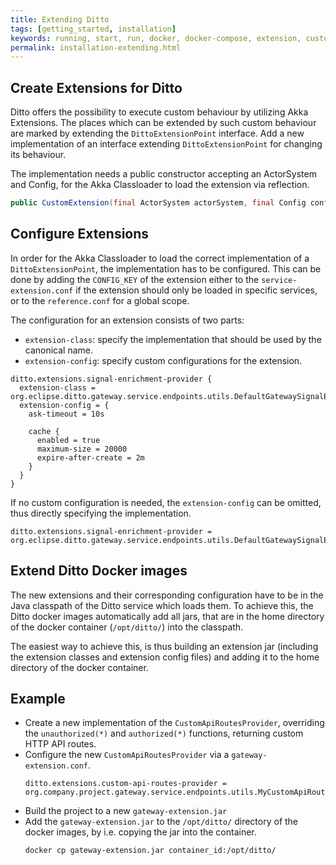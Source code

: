```yaml
---
title: Extending Ditto
tags: [getting_started, installation]
keywords: running, start, run, docker, docker-compose, extension, custom
permalink: installation-extending.html
---
```


## Create Extensions for  Ditto
Ditto offers the possibility to execute custom behaviour by utilizing Akka Extensions. The places which can be 
extended by such custom behaviour are marked by extending the ```DittoExtensionPoint``` interface. Add a new 
implementation of an interface extending ```DittoExtensionPoint``` for changing its behaviour.

The implementation needs a public constructor accepting an ActorSystem and Config, for the Akka Classloader to load 
the extension via reflection.
``` java
public CustomExtension(final ActorSystem actorSystem, final Config config) {}
```

## Configure Extensions
In order for the Akka Classloader to load the correct implementation of a ```DittoExtensionPoint```, the 
implementation has to be configured. This can be done by adding the ```CONFIG_KEY``` of the extension either to the 
```service-extension.conf``` if the extension should only be loaded in specific services, or to the ```reference.conf``` 
for a global scope.

The configuration for an extension consists of two parts:
- ```extension-class```: specify the implementation that should be used by the canonical name.
- ```extension-config```: specify custom configurations for the extension.

```
ditto.extensions.signal-enrichment-provider {
  extension-class = org.eclipse.ditto.gateway.service.endpoints.utils.DefaultGatewaySignalEnrichmentProvider
  extension-config = {
    ask-timeout = 10s

    cache {
      enabled = true
      maximum-size = 20000
      expire-after-create = 2m
    }
  }
}
```

If no custom configuration is needed, the ```extension-config``` can be omitted, thus directly specifying the 
implementation.

```
ditto.extensions.signal-enrichment-provider = org.eclipse.ditto.gateway.service.endpoints.utils.DefaultGatewaySignalEnrichmentProvider
```

## Extend Ditto Docker images
The new extensions and their corresponding configuration have to be in the Java classpath of the Ditto service which 
loads them. To achieve this, the Ditto docker images automatically add all jars, that are in the home directory of 
the docker container (```/opt/ditto/```) into the classpath.

The easiest way to achieve this, is thus building an 
extension jar (including the extension classes and extension config files) and adding it to the home directory of the 
docker container.

## Example
- Create a new implementation of the ```CustomApiRoutesProvider```, overriding the ```unauthorized(*)``` and 
```authorized(*)``` functions, returning custom HTTP API routes.
- Configure the new ```CustomApiRoutesProvider``` via a ```gateway-extension.conf```.
    ```
    ditto.extensions.custom-api-routes-provider = org.company.project.gateway.service.endpoints.utils.MyCustomApiRoutesProvider
    ```
- Build the project to a new ```gateway-extension.jar```
- Add the ```gateway-extension.jar``` to the ```/opt/ditto/``` directory of the docker images, by i.e. copying the jar 
into the container.
    ```
    docker cp gateway-extension.jar container_id:/opt/ditto/
    ```
